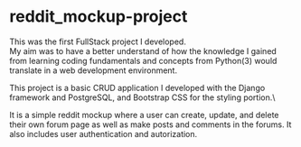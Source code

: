 # reddit_mockup-project

This was the first FullStack project I developed.\
My aim was to have a better understand of how the knowledge I gained from learning coding fundamentals and concepts from Python(3) would translate in a web development environment.

This project is a basic CRUD application I developed with the Django framework and PostgreSQL, and Bootstrap CSS for the styling portion.\

It is a simple reddit mockup where a user can create, update, and delete their own forum page as well as make posts and comments in the forums. It also includes user authentication and autorization.

